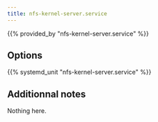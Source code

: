```yaml
---
title: nfs-kernel-server.service
---
```


{{% provided_by "nfs-kernel-server.service" %}}

## Options

{{% systemd_unit "nfs-kernel-server.service" %}}

## Additionnal notes

Nothing here.